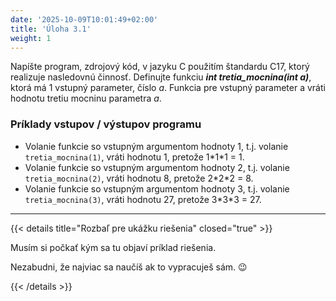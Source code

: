 ```yaml
---
date: '2025-10-09T10:01:49+02:00'
title: 'Úloha 3.1'
weight: 1
---
```


Napíšte program, zdrojový kód, v jazyku C použitím štandardu C17, ktorý realizuje nasledovnú činnosť.
Definujte funkciu **_int tretia_mocnina(int a)_**, ktorá má 1 vstupný parameter, číslo _a_. Funkcia pre vstupný
parameter a vráti hodnotu tretiu mocninu parametra _a_.

### Príklady vstupov / výstupov programu

- Volanie funkcie so vstupným argumentom hodnoty 1, t.j. volanie `tretia_mocnina(1)`, vráti hodnotu
  1, pretože 1\*1\*1 = 1.
- Volanie funkcie so vstupným argumentom hodnoty 2, t.j. volanie `tretia_mocnina(2)`, vráti hodnotu
  8, pretože 2\*2\*2 = 8.
- Volanie funkcie so vstupným argumentom hodnoty 3, t.j. volanie `tretia_mocnina(3)`, vráti hodnotu
  27, pretože 3\*3\*3 = 27.

---

{{< details title="Rozbaľ pre ukážku riešenia" closed="true" >}}

Musím si počkať kým sa tu objaví príklad riešenia.

Nezabudni, že najviac sa naučíš ak to vypracuješ sám. 😉

{{< /details >}}
